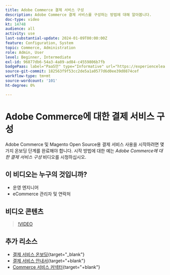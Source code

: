 ```yaml
---
title: Adobe Commerce 결제 서비스 구성
description: Adobe Commerce 결제 서비스를 구성하는 방법에 대해 알아봅니다.
doc-type: video
kt: 14748
audience: all
activity: use
last-substantial-update: 2024-01-09T00:00:00Z
feature: Configuration, System
topic: Commerce, Administration
role: Admin, User
level: Beginner, Intermediate
exl-id: 96877db6-54a3-4a89-ad84-c4559806b7fb
badgePaas: label="PaaS만" type="Informative" url="https://experienceleague.adobe.com/en/docs/commerce/user-guides/product-solutions" tooltip="Adobe Commerce 온 클라우드 프로젝트(Adobe 관리 PaaS 인프라) 및 온프레미스 프로젝트에만 적용됩니다."
source-git-commit: 182563f9f53cc2de5a1a0577d6d0ee39d0874cef
workflow-type: tm+mt
source-wordcount: '101'
ht-degree: 0%

---
```


# Adobe Commerce에 대한 결제 서비스 구성

Adobe Commerce 및 Magento Open Source용 결제 서비스 사용을 시작하려면 몇 가지 온보딩 단계를 완료해야 합니다. 시작 방법에 대한 예는 _Adobe Commerce에 대한 결제 서비스 구성_ 비디오를 시청하십시오.

## 이 비디오는 누구의 것입니까?

- 운영 엔지니어
- eCommerce 관리자 및 연락처

## 비디오 콘텐츠

>[!VIDEO](https://video.tv.adobe.com/v/3425957?learn=on)

## 추가 리소스

- [결제 서비스 온보딩](https://experienceleague.adobe.com/docs/commerce-merchant-services/payment-services/get-started/onboard.html){target="_blank"}
- [결제 서비스 안내서](https://experienceleague.adobe.com/docs/commerce-merchant-services/payment-services/guide-overview.html){target="+blank"}
- [Commerce 서비스 커넥터](https://experienceleague.adobe.com/docs/commerce-merchant-services/user-guides/integration-services/saas.html){target="+blank"}
